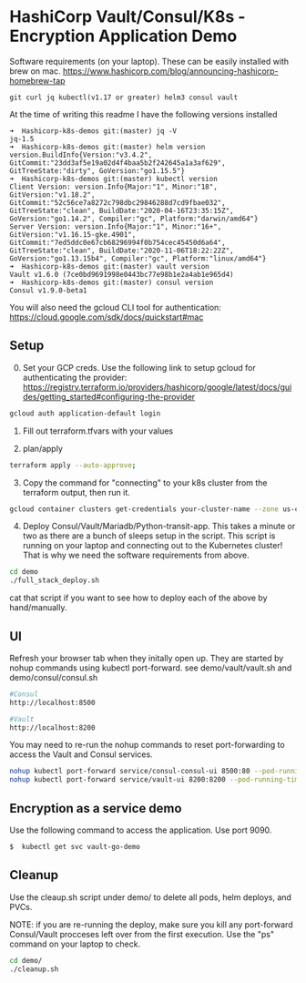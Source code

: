 # HashiCorp Vault/Consul/K8s - Encryption Application Demo
Software requirements (on your laptop). These can be easily installed with brew on mac. https://www.hashicorp.com/blog/announcing-hashicorp-homebrew-tap

```git curl jq kubectl(v1.17 or greater) helm3 consul vault```

At the time of writing this readme I have the following versions installed

```
➜  Hashicorp-k8s-demos git:(master) jq -V
jq-1.5
➜  Hashicorp-k8s-demos git:(master) helm version
version.BuildInfo{Version:"v3.4.2", GitCommit:"23dd3af5e19a02d4f4baa5b2f242645a1a3af629", GitTreeState:"dirty", GoVersion:"go1.15.5"}
➜  Hashicorp-k8s-demos git:(master) kubectl version
Client Version: version.Info{Major:"1", Minor:"18", GitVersion:"v1.18.2", GitCommit:"52c56ce7a8272c798dbc29846288d7cd9fbae032", GitTreeState:"clean", BuildDate:"2020-04-16T23:35:15Z", GoVersion:"go1.14.2", Compiler:"gc", Platform:"darwin/amd64"}
Server Version: version.Info{Major:"1", Minor:"16+", GitVersion:"v1.16.15-gke.4901", GitCommit:"7ed5ddc0e67cb68296994f0b754cec45450d6a64", GitTreeState:"clean", BuildDate:"2020-11-06T18:22:22Z", GoVersion:"go1.13.15b4", Compiler:"gc", Platform:"linux/amd64"}
➜  Hashicorp-k8s-demos git:(master) vault version
Vault v1.6.0 (7ce0bd9691998e0443bc77e98b1e2a4ab1e965d4)
➜  Hashicorp-k8s-demos git:(master) consul version
Consul v1.9.0-beta1
```

You will also need the gcloud CLI tool for authentication:
https://cloud.google.com/sdk/docs/quickstart#mac

## Setup
0. Set your GCP creds. Use the following link to setup gcloud for authenticating the provider: https://registry.terraform.io/providers/hashicorp/google/latest/docs/guides/getting_started#configuring-the-provider
```bash
gcloud auth application-default login
```

1. Fill out terraform.tfvars with your values

2. plan/apply
```bash
terraform apply --auto-approve;
```

3. Copy the command for "connecting" to your k8s cluster from the terraform output, then run it.
```bash
gcloud container clusters get-credentials your-cluster-name --zone us-central1-c --project your-project
```

4. Deploy Consul/Vault/Mariadb/Python-transit-app. This takes a minute or two as there are a bunch of sleeps setup in the script. This script is running on your laptop and connecting out to the Kubernetes cluster! That is why we need the software requirements from above. 
```bash
cd demo
./full_stack_deploy.sh
```
cat that script if you want to see how to deploy each of the above by hand/manually.

## UI
Refresh your browser tab when they initally open up. They are started by nohup commands using kubectl port-forward. see demo/vault/vault.sh and demo/consul/consul.sh

```bash
#Consul
http://localhost:8500

#Vault
http://localhost:8200
```

You may need to re-run the nohup commands to reset port-forwarding to access the Vault and Consul services.

```bash
nohup kubectl port-forward service/consul-consul-ui 8500:80 --pod-running-timeout=10m &
nohup kubectl port-forward service/vault-ui 8200:8200 --pod-running-timeout=10m &

```

## Encryption as a service demo
Use the following command to access the application. Use port 9090.
```bash
$  kubectl get svc vault-go-demo
```

## Cleanup
Use the cleaup.sh script under demo/ to delete all pods, helm deploys, and PVCs.

NOTE: if you are re-running the deploy, make sure you kill any port-forward Consul/Vault procceses left over from the first execution. Use the "ps" command on your laptop to check. 

```bash
cd demo/
./cleanup.sh
```

